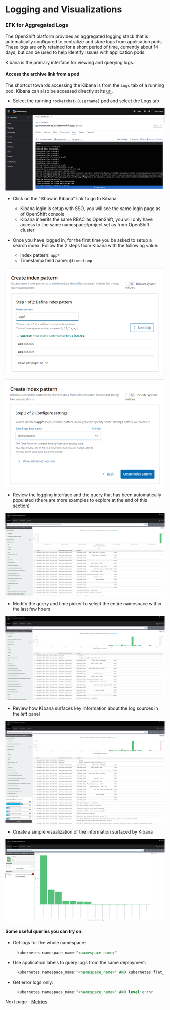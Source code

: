 # Logging and Visualizations

### EFK for Aggregated Logs
The OpenShift platform provides an aggregated logging stack that is automatically configured to centralize and store logs from application pods. These logs are only retained for a short period of time, currently about 14 days, but can be used to help identify issues with application pods. 

Kibana is the primary interface for viewing and querying logs. 

#### Access the archive link from a pod
The shortcut towards accessing the Kibana is from the `Logs` tab of a running pod. Kibana can also be accessed directly at its [url](https://kibana-openshift-logging.apps.silver.devops.gov.bc.ca/).


- Select the running `rocketchat-[username]` pod and select the Logs tab

<kbd>![](./images/10_logging_01.png)</kbd>

- Click on the "Show in Kibana" link to go to Kibana
  - Kibana login is setup with SSO, you will see the same login page as of OpenShift console
  - Kibana inherits the same RBAC as OpenShift, you will only have access to the same namespace/project set as from OpenShift cluster

- Once you have logged in, for the first time you be asked to setup a search index. Follow the 2 steps from Kibana with the following value:
  - Index pattern: `app*`
  - Timestamp field name: `@timestamp`

<kbd>![](./images/10_logging_setup_01.png)</kbd>

<kbd>![](./images/10_logging_setup_02.png)</kbd>


- Review the logging interface and the query that has been automatically populated (there are more examples to explore at the end of this section)

<kbd>![](./images/10_logging_02.png)</kbd>

- Modify the query and time picker to select the entire namespace within the last few hours

<kbd>![](./images/10_logging_03.png)</kbd>

- Review how Kibana surfaces key information about the log sources in the left panel

<kbd>![](./images/10_logging_04.png)</kbd>

- Create a simple visualization of the information surfaced by Kibana

<kbd>![](./images/10_logging_viz_01.png)</kbd>


#### Some useful queries you can try on:
- Get logs for the whole namespace: 
  ```sql
    kubernetes.namespace_name:"<namespace_name>"
  ```
- Use application labels to query logs from the same deployment:
  ```sql
    kubernetes.namespace_name:"<namespace_name>" AND kubernetes.flat_labels:"deployment=<deployment_name>"
  ```
- Get error logs only:
  ```sql
    kubernetes.namespace_name:"<namespace_name>" AND level:error
  ```

Next page - [Metrics](./13_metrics.md)